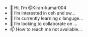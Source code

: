 - 👋 Hi, I’m @Kiran-kumar004
- 👀 I’m interested in ceh and sw...
- 🌱 I’m currently learning c languge...
- 💞️ I’m looking to collaborate on ...
- 📫 How to reach me not available...

<!---
Kiran-kumar004/Kiran-kumar004 is a ✨ special ✨ repository because its `README.md` (this file) appears on your GitHub profile.
You can click the Preview link to take a look at your changes.
--->

